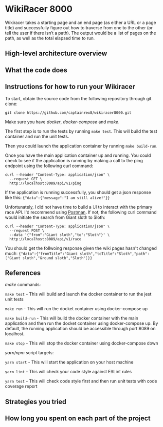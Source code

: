 # WikiRacer 8000

Wikiracer takes a starting page and an end page (as either a URL or a page title) and successfully figure out how to traverse from one to the other (or tell the user if there isn’t a path). The output would be a list of pages on the path, as well as the total elapsed time to run.

## High-level architecture overview


## What the code does


## Instructions for how to run your Wikiracer

To start, obtain the source code from the following repository through git clone:

`git clone https://github.com/captainrex8/wikiracer8000.git`

Make sure you have *docker*, *docker-compose* and *make*.

The first step is to run the tests by running `make test`. This will build the test container and run the unit tests.

Then you could launch the application container by running `make build-run`.

Once you have the main application container up and running. You could check to see if the application is running by making a call to the ping endpoint using the following curl command:

```
curl --header "Content-Type: application/json" \
  --request GET \
  http://localhost:8089/api/v1/ping
```

If the application is running successfully, you should get a json response like this: `{"data":{"message":"I am still alive!"}}`

Unfortunately, I did not have time to build a UI to interact with the primary race API. I'd recommend using [Postman](https://www.postman.com/downloads/). If not, the following curl command would initiate the search from Giant sloth to Sloth:

```
curl --header "Content-Type: application/json" \
  --request POST \
  --data '{"from":"Giant sloth","to":"Sloth"}' \
  http://localhost:8089/api/v1/race
```

You should get the follwoing response given the wiki pages hasn't changed much: `{"data":{"fromTitle":"Giant sloth","toTitle":"Sloth","path":["Giant sloth","Ground sloth","Sloth"]}}`

## References

*make* commands:

`make test` - This will build and launch the docker container to run the jest unit tests

`make run` - This will run the docket container using docker-compose up

`make build-run` - This will build the docker container with the main application and then run the docket container using docker-compose up. By default, the running application should be accessible through port 8089 on localhost.

`make stop` - This will stop the docker container using docker-compose down

*yarn/npm* script targets:

`yarn start` - This will start the application on your host machine

`yarn lint` - This will check your code style against ESLint rules

`yarn test` - This will check code style first and then run unit tests with code coverage report

## Strategies you tried



## How long you spent on each part of the project
